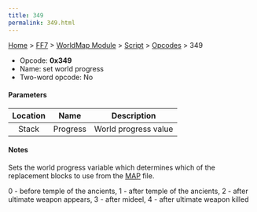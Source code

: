 ```yaml
---
title: 349
permalink: 349.html
---
```


[Home](../../../../Main%20Page.md) > [FF7](../../../../FF7.md) > [WorldMap Module](../../../WorldMap%20Module.md) > [Script](../../Script.md) > [Opcodes](../Opcodes.md) > 349

-   Opcode: **0x349**
-   Name: set world progress
-   Two-word opcode: No

#### Parameters

| Location |   Name   |     Description      |
|:--------:|:--------:|:--------------------:|
|  Stack   | Progress | World progress value |

#### Notes

Sets the world progress variable which determines which of the
replacement blocks to use from the [MAP][] file.

0 - before temple of the ancients, 1 - after temple of the ancients, 2 -
after ultimate weapon appears, 3 - after mideel, 4 - after ultimate
weapon killed

  [MAP]: ../../../WorldMap%20Module.md#MAP%20Format "wikilink"
